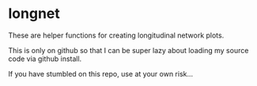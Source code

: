 # longnet

These are helper functions for creating longitudinal network plots.

This is only on github so that I can be super lazy about loading my source code via github install.

If you have stumbled on this repo, use at your own risk...

